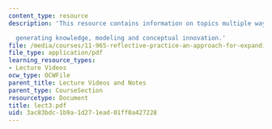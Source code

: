 ```yaml
---
content_type: resource
description: 'This resource contains information on topics multiple ways of

  generating knowledge, modeling and conceptual innovation.'
file: /media/courses/11-965-reflective-practice-an-approach-for-expanding-your-learning-frontiers-january-iap-2007/3ac83bdc1b9a1d271ead01ff0a427228_lect3.pdf
file_type: application/pdf
learning_resource_types:
- Lecture Videos
ocw_type: OCWFile
parent_title: Lecture Videos and Notes
parent_type: CourseSection
resourcetype: Document
title: lect3.pdf
uid: 3ac83bdc-1b9a-1d27-1ead-01ff0a427228
---
```

